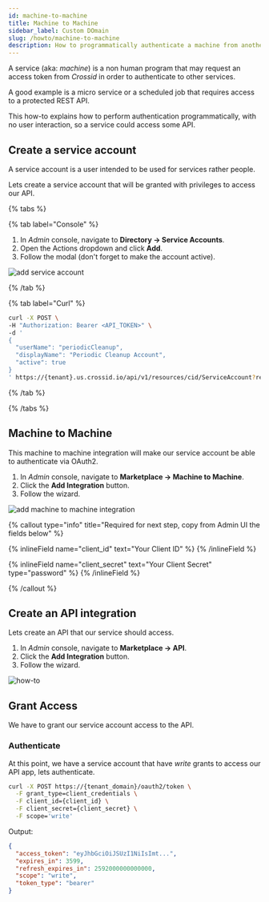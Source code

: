 ```yaml
---
id: machine-to-machine
title: Machine to Machine
sidebar_label: Custom DOmain
slug: /howto/machine-to-machine
description: How to programmatically authenticate a machine from another machine.
---
```


A service (aka: _machine_) is a non human program that may request an access token from _Crossid_ in order to authenticate to other services.

A good example is a micro service or a scheduled job that requires access to a protected REST API.

This how-to explains how to perform authentication programmatically, with no user interaction, so a service could access some API.

## Create a service account

A service account is a user intended to be used for services rather people.

Lets create a service account that will be granted with privileges to access our API.

{% tabs %}

{% tab label="Console" %}

1. In _Admin_ console, navigate to **Directory &rarr; Service Accounts**.
1. Open the Actions dropdown and click **Add**.
1. Follow the modal (don't forget to make the account active).

![add service account](/images/docs/howto/add_svc_account.gif)

{% /tab %}

{% tab label="Curl" %}

```bash {10-11,18-22}
curl -X POST \
-H "Authorization: Bearer <API_TOKEN>" \
-d '
{
  "userName": "periodicCleanup",
  "displayName": "Periodic Cleanup Account",
  "active": true
}
' https://{tenant}.us.crossid.io/api/v1/resources/cid/ServiceAccount?reason=add-user
```

{% /tab %}

{% /tabs %}

## Machine to Machine

This machine to machine integration will make our service account be able to authenticate via OAuth2.

1. In _Admin_ console, navigate to **Marketplace &rarr; Machine to Machine**.
1. Click the **Add Integration** button.
1. Follow the wizard.

![add machine to machine integration](/images/docs/howto/add_machine_to_machine_integration.gif)

{% callout type="info" title="Required for next step, copy from Admin UI the fields below" %}

{% inlineField name="client_id" text="Your Client ID" %}
{% /inlineField %}

{% inlineField name="client_secret" text="Your Client Secret" type="password" %}
{% /inlineField %}

{% /callout %}

## Create an API integration

Lets create an API that our service should access.

1. In _Admin_ console, navigate to **Marketplace &rarr; API**.
1. Click the **Add Integration** button.
1. Follow the wizard.

![how-to](/images/docs/howto/add_api_integration.gif)

## Grant Access

We have to grant our service account access to the API.

### Authenticate

At this point, we have a service account that have _write_ grants to access our API app, lets authenticate.

```bash {% resolve=true %}
curl -X POST https://{tenant_domain}/oauth2/token \
  -F grant_type=client_credentials \
  -F client_id={client_id} \
  -F client_secret={client_secret} \
  -F scope='write'
```

Output:

```json
{
  "access_token": "eyJhbGciOiJSUzI1NiIsImt...",
  "expires_in": 3599,
  "refresh_expires_in": 2592000000000000,
  "scope": "write",
  "token_type": "bearer"
}
```
